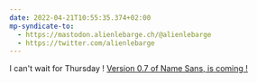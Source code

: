 ```yaml
---
date: 2022-04-21T10:55:35.374+02:00
mp-syndicate-to:
  - https://mastodon.alienlebarge.ch/@alienlebarge
  - https://twitter.com/alienlebarge
---
```

I can't wait for Thursday !
[Version 0.7 of Name Sans, is coming !](https://twitter.com/ArrowType/status/1516077487792529411)

